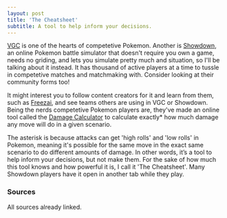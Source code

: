 ```yaml
---
layout: post
title: 'The Cheatsheet'
subtitle: A tool to help inform your decisions.
---
```


[VGC](https://www.pokemon.com/us/strategy/an-introduction-to-the-video-game-championships) is one of the hearts of competetive Pokemon. Another is [Showdown](https://pokemonshowdown.com/), an online Pokemon battle simulator that doesn't require you own a game, needs no griding, and lets you simulate pretty much and situation, so I'll be talking about it instead. It has thousand of active players at a time to tussle in competetive matches and matchmaking with. Consider looking at their community forms too!

It might interest you to follow content creators for it and learn from them, such as [Freezai](https://www.youtube.com/c/FreezaiPokemon), and see teams others are using in VGC or Showdown. Being the nerds competetive Pokemon players are, they've made an online tool called the [Damage Calculator](https://calc.pokemonshowdown.com/) to calculate exactly\* how much damage any move will do in a given scenario.

The asterisk is because attacks can get 'high rolls' and 'low rolls' in Pokemon, meaning it's possible for the same move in the exact same scenario to do different amounts of damage. In other words, it’s a tool to help inform your decisions, but not make them. For the sake of how much this tool knows and how powerful it is, I call it 'The Cheatsheet'. Many Showdown players have it open in another tab while they play.

### Sources

All sources already linked.

